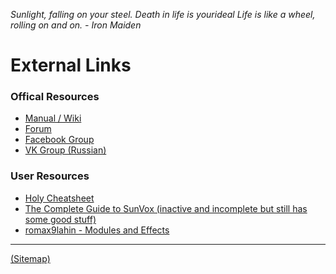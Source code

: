 _Sunlight, falling on your steel. Death in life is yourideal_
_Life is like a wheel, rolling on and on. - Iron Maiden_

# External Links

### Offical Resources
* [Manual / Wiki](http://www.warmplace.ru/wiki/sunvox:manual_en)
* [Forum](http://www.warmplace.ru/forum/viewforum.php?f=16)
* [Facebook Group](https://www.facebook.com/groups/sunvox/)
* [VK Group (Russian)](https://vk.com/sunvoxtracker "")

### User Resources
* [Holy Cheatsheet](https://drive.google.com/file/d/1yv9HMmACwgVWs0hZmIVdkhisFUyYYZx8/view)
* [The Complete Guide to SunVox (inactive and incomplete but still has some good stuff)](http://sunvox-guide.readthedocs.io/en/latest/index.html)
* [romax9lahin - Modules and Effects](https://github.com/romax9lahin/Sunvox-Stuff)

---

[(Sitemap)](https://github.com/way-of-the-sunvox/Way-of-the-SunVox/blob/master/Sitemap.md)
